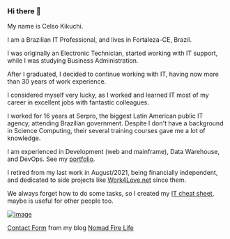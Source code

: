 ### Hi there 👋

<!--
**sp35000/sp35000** is a ✨ _special_ ✨ repository because its `README.md` (this file) appears on your GitHub profile.
-->

My name is Celso Kikuchi.

I am a Brazilian IT Professional, and lives in Fortaleza-CE, Brazil.

I was originally an Electronic Technician, started working with IT support, while I was studying Business Administration.

After I graduated, I decided to continue working with IT, having now more than 30 years of work experience.

I considered myself very lucky, as I worked and learned IT most of my career in excellent jobs with fantastic colleagues.

I worked for 16 years at Serpro, the biggest Latin American public IT agency, attending Brazilian government. Despite I don't have a background in Science Computing, their several training courses gave me a lot of knowledge.

I am experienced in Development (web and mainframe), Data Warehouse, and DevOps. See my [portfolio](https://sp35000.github.io/).

I retired from my last work in August/2021, being financially independent, and dedicated to side projects like [Work4Love.net](https://work4love.net/) since them.

We always forget how to do some tasks, so I created my [IT cheat sheet](https://work4love.net/sig/elle/tranceit.html), maybe is useful for other people too.

[![image](https://user-images.githubusercontent.com/18312690/219508396-dd135776-2c81-4cea-9834-103d7535b728.png)](https://www.linkedin.com/in/celso-kikuchi/)

[Contact Form](https://work4love.net/nomad/contact-form/)
from my blog [Nomad Fire Life](https://work4love.net/nomad/)
